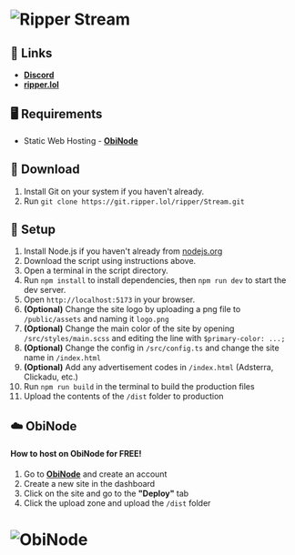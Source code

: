 # ![Ripper Stream](https://assets.lol/media/streaming-screenshot-1-2023-03-17.png)

## 🔗 Links
- **[Discord](https://ripper.lol/discord.html)**
- **[ripper.lol](https://ripper.lol)**

## 🖥️ Requirements
- Static Web Hosting - **[ObiNode](https://l.obinode.com/lhDqRb)**

## 📂 Download

1. Install Git on your system if you haven't already.
2. Run `git clone https://git.ripper.lol/ripper/Stream.git`

## 🔧 Setup
1. Install Node.js if you haven't already from [nodejs.org](https://nodejs.org)
2. Download the script using instructions above.
3. Open a terminal in the script directory.
4. Run `npm install` to install dependencies, then `npm run dev` to start the dev server.
5. Open `http://localhost:5173` in your browser.
6. **(Optional)** Change the site logo by uploading a png file to `/public/assets` and naming it `logo.png`
7. **(Optional)** Change the main color of the site by opening `/src/styles/main.scss` and editing the line with `$primary-color: ...;`
8. **(Optional)** Change the config in `/src/config.ts` and change the site name in `/index.html`
9. **(Optional)** Add any advertisement codes in `/index.html` (Adsterra, Clickadu, etc.)
10. Run `npm run build` in the terminal to build the production files
11. Upload the contents of the `/dist` folder to production

## ☁️ ObiNode
#### How to host on ObiNode for FREE!
1. Go to **[ObiNode](https://l.obinode.com/cNi7ms)** and create an account
2. Create a new site in the dashboard
3. Click on the site and go to the **"Deploy"** tab
4. Click the upload zone and upload the `/dist` folder

# ![ObiNode](https://api.rypr.io/files/view/311303b6-8d68-4fed-8572-06810d7d2d9d/firefox_BirEYoDRdu.png)